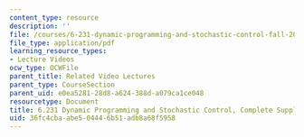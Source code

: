 ```yaml
---
content_type: resource
description: ''
file: /courses/6-231-dynamic-programming-and-stochastic-control-fall-2015/36fc4cbaabe504446b51adb8a68f5958_MIT6_231F15_Complete_Slide.pdf
file_type: application/pdf
learning_resource_types:
- Lecture Videos
ocw_type: OCWFile
parent_title: Related Video Lectures
parent_type: CourseSection
parent_uid: e0ea5281-28d8-a624-388d-a079ca1ce048
resourcetype: Document
title: 6.231 Dynamic Programming and Stochastic Control, Complete Supplemental Notes
uid: 36fc4cba-abe5-0444-6b51-adb8a68f5958
---
```

